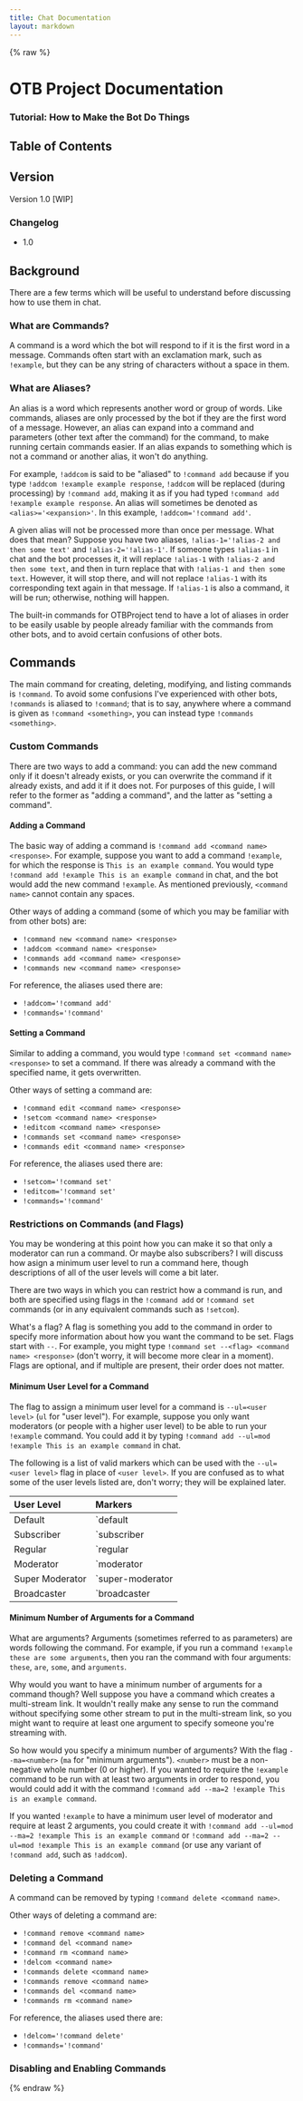```yaml
---
title: Chat Documentation
layout: markdown
---
```


{% raw %}

# OTB Project Documentation

### Tutorial: How to Make the Bot Do Things

## Table of Contents

## Version

Version 1.0 [WIP]

### Changelog
* 1.0

## Background

There are a few terms which will be useful to understand before discussing how to use them in chat.

### What are Commands?

A command is a word which the bot will respond to if it is the first word in a message. Commands often start with an exclamation mark, such as `!example`, but they can be any string of characters without a space in them.

### What are Aliases?

An alias is a word which represents another word or group of words. Like commands, aliases are only processed by the bot if they are the first word of a message. However, an alias can expand into a command and parameters (other text after the command) for the command, to make running certain commands easier. If an alias expands to something which is not a command or another alias, it won't do anything.

For example, `!addcom` is said to be "aliased" to `!command add` because if you type `!addcom !example example response`, `!addcom` will be replaced (during processing) by `!command add`, making it as if you had typed `!command add !example example response`. An alias will sometimes be denoted as `<alias>='<expansion>'`. In this example, `!addcom='!command add'`.

A given alias will not be processed more than once per message. What does that mean? Suppose you have two aliases, `!alias-1='!alias-2 and then some text'` and `!alias-2='!alias-1'`. If someone types `!alias-1` in chat and the bot processes it, it will replace `!alias-1` with `!alias-2 and then some text`, and then in turn replace that with `!alias-1 and then some text`. However, it will stop there, and will not replace `!alias-1` with its corresponding text again in that message. If `!alias-1` is also a command, it will be run; otherwise, nothing will happen.

The built-in commands for OTBProject tend to have a lot of aliases in order to be easily usable by people already familiar with the commands from other bots, and to avoid certain confusions of other bots.

## Commands

The main command for creating, deleting, modifying, and listing commands is `!command`. To avoid some confusions I've experienced with other bots, `!commands` is aliased to `!command`; that is to say, anywhere where a command is given as `!command <something>`, you can instead type `!commands <something>`.

### Custom Commands

There are two ways to add a command: you can add the new command only if it doesn't already exists, or you can overwrite the command if it already exists, and add it if it does not. For purposes of this guide, I will refer to the former as "adding a command", and the latter as "setting a command".

#### Adding a Command

The basic way of adding a command is `!command add <command name> <response>`. For example, suppose you want to add a command `!example`, for which the response is `This is an example command`. You would type `!command add !example This is an example command` in chat, and the bot would add the new command `!example`. As mentioned previously, `<command name>` cannot contain any spaces.

Other ways of adding a command (some of which you may be familiar with from other bots) are:
* `!command new <command name> <response>`
* `!addcom <command name> <response>`
* `!commands add <command name> <response>`
* `!commands new <command name> <response>`

For reference, the aliases used there are:
* `!addcom='!command add'`
* `!commands='!command'`

#### Setting a Command

Similar to adding a command, you would type `!command set <command name> <response>` to set a command. If there was already a command with the specified name, it gets overwritten.

Other ways of setting a command are:
* `!command edit <command name> <response>`
* `!setcom <command name> <response>`
* `!editcom <command name> <response>`
* `!commands set <command name> <response>`
* `!commands edit <command name> <response>`

For reference, the aliases used there are:
* `!setcom='!command set'`
* `!editcom='!command set'`
* `!commands='!command'`

### Restrictions on Commands (and Flags)

You may be wondering at this point how you can make it so that only a moderator can run a command. Or maybe also subscribers? I will discuss how asign a minimum user level to run a command here, though descriptions of all of the user levels will come a bit later.

There are two ways in which you can restrict how a command is run, and both are specified using flags in the `!command add` or `!command set` commands (or in any equivalent commands such as `!setcom`).

What's a flag? A flag is something you add to the command in order to specify more information about how you want the command to be set. Flags start with `--`. For example, you might type `!command set --<flag> <command name> <response>` (don't worry, it will become more clear in a moment). Flags are optional, and if multiple are present, their order does not matter.

#### Minimum User Level for a Command

The flag to assign a minimum user level for a command is `--ul=<user level>` (`ul` for "user level"). For example, suppose you only want moderators (or people with a higher user level) to be able to run your `!example` command. You could add it by typing `!command add --ul=mod !example This is an example command` in chat.

The following is a list of valid markers which can be used with the `--ul=<user level>` flag in place of `<user level>`. If you are confused as to what some of the user levels listed are, don't worry; they will be explained later.

| User Level | Markers |
|:-----------|:----------|
|Default|`default | def | none | any | all`|
|Subscriber|`subscriber | sub`|
|Regular|`regular | reg`|
|Moderator|`moderator | mod`|
|Super Moderator|`super-moderator | super_moderator | smod | sm`|
|Broadcaster|`broadcaster | bc`|

#### Minimum Number of Arguments for a Command

What are arguments? Arguments (sometimes referred to as parameters) are words following the command. For example, if you run a command `!example these are some arguments`, then you ran the command with four arguments: `these`, `are`, `some`, and `arguments`.

Why would you want to have a minimum number of arguments for a command though? Well suppose you have a command which creates a multi-stream link. It wouldn't really make any sense to run the command without specifying some other stream to put in the multi-stream link, so you might want to require at least one argument to specify someone you're streaming with.

So how would you specify a minimum number of arguments? With the flag `--ma=<number>` (`ma` for "minimum arguments"). `<number>` must be a non-negative whole number (0 or higher). If you wanted to require the `!example` command to be run with at least two arguments in order to respond, you would could add it with the command `!command add --ma=2 !example This is an example command`.

If you wanted `!example` to have a minimum user level of moderator and require at least 2 arguments, you could create it with `!command add --ul=mod --ma=2 !example This is an example command` or `!command add --ma=2 --ul=mod !example This is an example command` (or use any variant of `!command add`, such as `!addcom`).

### Deleting a Command

A command can be removed by typing `!command delete <command name>`.

Other ways of deleting a command are:
* `!command remove <command name>`
* `!command del <command name>`
* `!command rm <command name>`
* `!delcom <command name>`
* `!commands delete <command name>`
* `!commands remove <command name>`
* `!commands del <command name>`
* `!commands rm <command name>`

For reference, the aliases used there are:
* `!delcom='!command delete'`
* `!commands='!command'`

### Disabling and Enabling Commands



{% endraw %}
